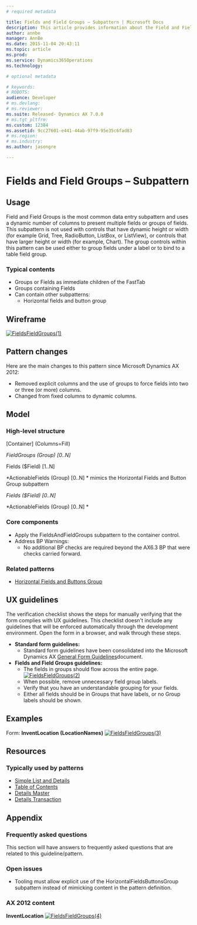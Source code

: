 ```yaml
---
# required metadata

title: Fields and Field Groups – Subpattern | Microsoft Docs
description: This article provides information about the Field and Field Groups form subpattern. This is the most common data entry subpattern. It uses a dynamic number of columns to present multiple fields or groups of fields.
author: annbe
manager: AnnBe
ms.date: 2015-11-04 20:43:11
ms.topic: article
ms.prod: 
ms.service: Dynamics365Operations
ms.technology: 

# optional metadata

# keywords: 
# ROBOTS: 
audience: Developer
# ms.devlang: 
# ms.reviewer: 
ms.suite: Released- Dynamics AX 7.0.0
# ms.tgt_pltfrm: 
ms.custom: 12384
ms.assetid: 9cc27601-e441-44ab-97f9-95e35c6fad83
# ms.region: 
# ms.industry: 
ms.author: jasongre

---
```


# Fields and Field Groups – Subpattern

Usage
-----

Field and Field Groups is the most common data entry subpattern and uses a dynamic number of columns to present multiple fields or groups of fields. This subpattern is not used with controls that have dynamic height or width (for example Grid, Tree, RadioButton, ListBox, or ListView), or controls that have larger height or width (for example, Chart). The group controls within this pattern can be used either to group fields under a label or to bind to a table field group.

### Typical contents

-   Groups or Fields as immediate children of the FastTab
-   Groups containing Fields
-   Can contain other subpatterns:
    -   Horizontal fields and button group

## Wireframe
[![FieldsFieldGroups(1)](media/FieldsFieldGroups1.png)](media/FieldsFieldGroups1.png)

## Pattern changes
Here are the main changes to this pattern since Microsoft Dynamics AX 2012:

-   Removed explicit columns and the use of groups to force fields into two or three (or more) columns.
-   Changed from fixed columns to dynamic columns.

## Model
### High-level structure

\[Container\] (Columns=Fill)

*FieldGroups (Group) \[0..N\]*

Fields ($Field) \[1..N\]

*ActionableFields (Group) \[0..N\] * mimics the Horizontal Fields and Button Group subpattern

*Fields ($Field) \[0..N\]*

*ActionableFields (Group) \[0..N\] *

### Core components

-   Apply the FieldsAndFieldGroups subpattern to the container control.
-   Address BP Warnings:
    -   No additional BP checks are required beyond the AX6.3 BP that were checks carried forward.

### Related patterns

-   [Horizontal Fields and Buttons Group](http://ax.help.dynamics.com/en/wiki/horizontal-fields-and-buttons-group-subpattern/)

## UX guidelines
The verification checklist shows the steps for manually verifying that the form complies with UX guidelines. This checklist doesn't include any guidelines that will be enforced automatically through the development environment. Open the form in a browser, and walk through these steps.

-   **Standard form guidelines:**
    -   Standard form guidelines have been consolidated into the Microsoft Dynamics AX [General Form Guidelines](http://ax.help.dynamics.com/en/wiki/general-form-guidelines/)document.
-   **Fields and Field Groups guidelines:**
    -   The fields in groups should flow across the entire page. [![FieldsFieldGroups(2)](media/FieldsFieldGroups2.png)](media/FieldsFieldGroups2.png)
    -   When possible, remove unnecessary field group labels.
    -   Verify that you have an understandable grouping for your fields.
    -   Either all fields should be in Groups that have labels, or no Group labels should be shown.

## Examples
Form: **InventLocation (LocationNames)** [![FieldsFieldGroups(3)](media/FieldsFieldGroups3.png)](media/FieldsFieldGroups3.png)

## Resources
### Typically used by patterns

-   [Simple List and Details](http://ax.help.dynamics.com/en/wiki/simple-list-and-details-form-pattern/)
-   [Table of Contents](http://ax.help.dynamics.com/en/wiki/table-of-contents-form-pattern/)
-   [Details Master](http://ax.help.dynamics.com/en/wiki/details-master-form-pattern/)
-   [Details Transaction](http://ax.help.dynamics.com/en/wiki/details-transaction-form-pattern/)

## Appendix
### Frequently asked questions

This section will have answers to frequently asked questions that are related to this guideline/pattern.

### Open issues

-   Tooling must allow explicit use of the HorizontalFieldsButtonsGroup subpattern instead of mimicking content in the pattern definition.

### AX 2012 content

**InventLocation** [![FieldsFieldGroups(4)](media/FieldsFieldGroups4.png)](media/FieldsFieldGroups4.png)

